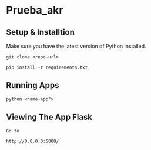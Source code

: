 # Prueba_akr

## Setup & Installtion

Make sure you have the latest version of Python installed.

```
git clone <repo-url>
```

```
pip install -r requirements.txt
```

## Running Apps

```
python <name-app">
```

## Viewing The App Flask

```
Go to
```

```
http://0.0.0.0:5000/
```
